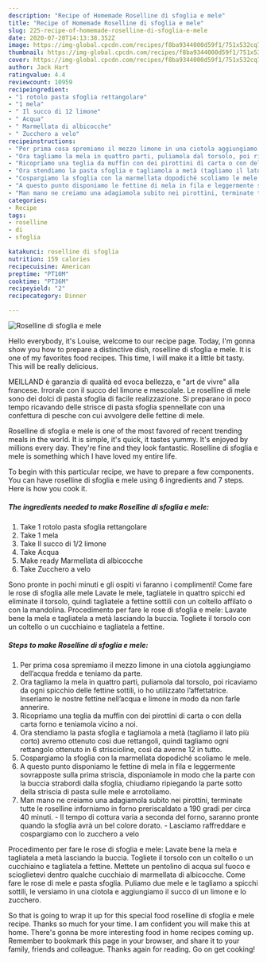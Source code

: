 ```yaml
---
description: "Recipe of Homemade Roselline di sfoglia e mele"
title: "Recipe of Homemade Roselline di sfoglia e mele"
slug: 225-recipe-of-homemade-roselline-di-sfoglia-e-mele
date: 2020-07-20T14:13:38.352Z
image: https://img-global.cpcdn.com/recipes/f8ba9344000d59f1/751x532cq70/roselline-di-sfoglia-e-mele-recipe-main-photo.jpg
thumbnail: https://img-global.cpcdn.com/recipes/f8ba9344000d59f1/751x532cq70/roselline-di-sfoglia-e-mele-recipe-main-photo.jpg
cover: https://img-global.cpcdn.com/recipes/f8ba9344000d59f1/751x532cq70/roselline-di-sfoglia-e-mele-recipe-main-photo.jpg
author: Jack Hart
ratingvalue: 4.4
reviewcount: 10959
recipeingredient:
- "1 rotolo pasta sfoglia rettangolare"
- "1 mela"
- " Il succo di 12 limone"
- " Acqua"
- " Marmellata di albicocche"
- " Zucchero a velo"
recipeinstructions:
- "Per prima cosa spremiamo il mezzo limone in una ciotola aggiungiamo dell’acqua fredda e teniamo da parte."
- "Ora tagliamo la mela in quattro parti, puliamola dal torsolo, poi ricaviamo da ogni spicchio delle fettine sottili, io ho utilizzato l’affettatrice. Inseriamo le nostre fettine nell’acqua e limone in modo da non farle annerire."
- "Ricopriamo una teglia da muffin con dei pirottini di carta o con della carta forno e teniamola vicino a noi."
- "Ora stendiamo la pasta sfoglia e tagliamola a metà (tagliamo il lato più corto) avremo ottenuto così due rettangoli, quindi tagliamo ogni rettangolo ottenuto in 6 striscioline, così da averne 12 in tutto."
- "Cospargiamo la sfoglia con la marmellata dopodiché scoliamo le mele."
- "A questo punto disponiamo le fettine di mela in fila e leggermente sovrapposte sulla prima striscia, disponiamole in modo che la parte con la buccia strabordi dalla sfoglia, chiudiamo ripiegando la parte sotto della striscia di pasta sulle mele e arrotoliamo."
- "Man mano ne creiamo una adagiamola subito nei pirottini, terminate tutte le roselline inforniamo in forno preriscaldato a 190 gradi per circa 40 minuti. Il tempo di cottura varia a seconda del forno, saranno pronte quando la sfoglia avrà un bel colore dorato. Lasciamo raffreddare e cospargiamo con lo zucchero a velo"
categories:
- Recipe
tags:
- roselline
- di
- sfoglia

katakunci: roselline di sfoglia 
nutrition: 159 calories
recipecuisine: American
preptime: "PT10M"
cooktime: "PT36M"
recipeyield: "2"
recipecategory: Dinner

---
```



![Roselline di sfoglia e mele](https://img-global.cpcdn.com/recipes/f8ba9344000d59f1/751x532cq70/roselline-di-sfoglia-e-mele-recipe-main-photo.jpg)

Hello everybody, it's Louise, welcome to our recipe page. Today, I'm gonna show you how to prepare a distinctive dish, roselline di sfoglia e mele. It is one of my favorites food recipes. This time, I will make it a little bit tasty. This will be really delicious.

MEILLAND è garanzia di qualità ed evoca bellezza, e &#34;art de vivre&#34; alla francese. Irrorale con il succo del limone e mescolale. Le roselline di mele sono dei dolci di pasta sfoglia di facile realizzazione. Si preparano in poco tempo ricavando delle strisce di pasta sfoglia spennellate con una confettura di pesche con cui avvolgere delle fettine di mele.

Roselline di sfoglia e mele is one of the most favored of recent trending meals in the world. It is simple, it's quick, it tastes yummy. It's enjoyed by millions every day. They're fine and they look fantastic. Roselline di sfoglia e mele is something which I have loved my entire life.


To begin with this particular recipe, we have to prepare a few components. You can have roselline di sfoglia e mele using 6 ingredients and 7 steps. Here is how you cook it.

<!--inarticleads1-->

##### The ingredients needed to make Roselline di sfoglia e mele:

1. Take 1 rotolo pasta sfoglia rettangolare
1. Take 1 mela
1. Take  Il succo di 1/2 limone
1. Take  Acqua
1. Make ready  Marmellata di albicocche
1. Take  Zucchero a velo


Sono pronte in pochi minuti e gli ospiti vi faranno i complimenti! Come fare le rose di sfoglia alle mele Lavate le mele, tagliatele in quattro spicchi ed eliminate il torsolo, quindi tagliatele a fettine sottili con un coltello affilato o con la mandolina. Procedimento per fare le rose di sfoglia e mele: Lavate bene la mela e tagliatela a metà lasciando la buccia. Togliete il torsolo con un coltello o un cucchiaino e tagliatela a fettine. 

<!--inarticleads2-->

##### Steps to make Roselline di sfoglia e mele:

1. Per prima cosa spremiamo il mezzo limone in una ciotola aggiungiamo dell’acqua fredda e teniamo da parte.
1. Ora tagliamo la mela in quattro parti, puliamola dal torsolo, poi ricaviamo da ogni spicchio delle fettine sottili, io ho utilizzato l’affettatrice. Inseriamo le nostre fettine nell’acqua e limone in modo da non farle annerire.
1. Ricopriamo una teglia da muffin con dei pirottini di carta o con della carta forno e teniamola vicino a noi.
1. Ora stendiamo la pasta sfoglia e tagliamola a metà (tagliamo il lato più corto) avremo ottenuto così due rettangoli, quindi tagliamo ogni rettangolo ottenuto in 6 striscioline, così da averne 12 in tutto.
1. Cospargiamo la sfoglia con la marmellata dopodiché scoliamo le mele.
1. A questo punto disponiamo le fettine di mela in fila e leggermente sovrapposte sulla prima striscia, disponiamole in modo che la parte con la buccia strabordi dalla sfoglia, chiudiamo ripiegando la parte sotto della striscia di pasta sulle mele e arrotoliamo.
1. Man mano ne creiamo una adagiamola subito nei pirottini, terminate tutte le roselline inforniamo in forno preriscaldato a 190 gradi per circa 40 minuti. - Il tempo di cottura varia a seconda del forno, saranno pronte quando la sfoglia avrà un bel colore dorato. - Lasciamo raffreddare e cospargiamo con lo zucchero a velo


Procedimento per fare le rose di sfoglia e mele: Lavate bene la mela e tagliatela a metà lasciando la buccia. Togliete il torsolo con un coltello o un cucchiaino e tagliatela a fettine. Mettete un pentolino di acqua sul fuoco e scioglietevi dentro qualche cucchiaio di marmellata di albicocche. Come fare le rose di mele e pasta sfoglia. Puliamo due mele e le tagliamo a spicchi sottili, le versiamo in una ciotola e aggiungiamo il succo di un limone e lo zucchero. 

So that is going to wrap it up for this special food roselline di sfoglia e mele recipe. Thanks so much for your time. I am confident you will make this at home. There's gonna be more interesting food in home recipes coming up. Remember to bookmark this page in your browser, and share it to your family, friends and colleague. Thanks again for reading. Go on get cooking!
